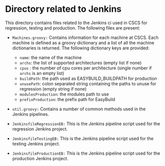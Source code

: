 # Directory related to Jenkins

This directory contains files related to the Jenkins ci used in CSCS for regression, testing and production.
The following files are present:

* `Machines.groovy:` Contains information for each machine at CSCS. Each machine is defined as a groovy dictionary and a list of all the machine dictionaries is returned.
The following dictionary keys are provided:

    * `name`: the name of the machine
    * `archs`: the list of supported architectures (empty list if none)
    * `cpus` : the number of cpu cores per architecture (single number if `archs` is an empty list)
    * `buildPath`: the path used as EASYBUILD_BUILDPATH for production
    * `unusePath`: colon separated string containing the paths to unuse for regression (empty string if none)
    * `modulesProduction`: the modules path to use
    * `prefixProduction`: the prefix path for EasyBuild

* `util.groovy:` Contains a number of common methods used in the Jenkins pipelines.

* `JenkinsfileRegressionEB:` This is the Jenkins pipeline script used for the regression Jenkins project.

* `JenkinsfileTestingEB:` This is the Jenkins pipeline script used for the testing Jenkins project.

* `JenkinsfileProductionEB:` This is the Jenkins pipeline script used for the production Jenkins project.
